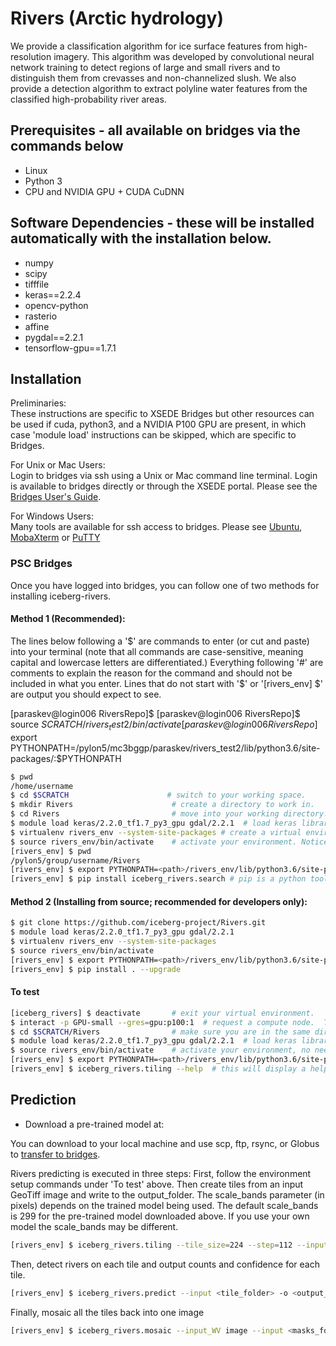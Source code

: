 # Rivers (Arctic hydrology)

We provide a classification algorithm for ice surface features from high-resolution imagery.  This algorithm was developed by convolutional neural network training to detect regions of large and small rivers and to distinguish them from crevasses and non-channelized slush. We also provide a detection algorithm to extract polyline water features from the classified high-probability river areas.

## Prerequisites - all available on bridges via the commands below
- Linux
- Python 3
- CPU and NVIDIA GPU + CUDA CuDNN

## Software Dependencies - these will be installed automatically with the installation below.
- numpy
- scipy
- tifffile
- keras==2.2.4
- opencv-python
- rasterio
- affine
- pygdal==2.2.1
- tensorflow-gpu==1.7.1

## Installation
Preliminaries:  
These instructions are specific to XSEDE Bridges but other resources can be used if cuda, python3, and a NVIDIA P100 GPU are present, in which case 'module load' instructions can be skipped, which are specific to Bridges.  
  
For Unix or Mac Users:    
Login to bridges via ssh using a Unix or Mac command line terminal.  Login is available to bridges directly or through the XSEDE portal. Please see the [Bridges User's Guide](https://portal.xsede.org/psc-bridges).  

For Windows Users:  
Many tools are available for ssh access to bridges.  Please see [Ubuntu](https://ubuntu.com/tutorials/tutorial-ubuntu-on-windows#1-overview), [MobaXterm](https://mobaxterm.mobatek.net) or [PuTTY](https://www.chiark.greenend.org.uk/~sgtatham/putty/)

### PSC Bridges
Once you have logged into bridges, you can follow one of two methods for installing iceberg-rivers.

#### Method 1 (Recommended):  

The lines below following a '$' are commands to enter (or cut and paste) into your terminal (note that all commands are case-sensitive, meaning capital and lowercase letters are differentiated.)  Everything following '#' are comments to explain the reason for the command and should not be included in what you enter.  Lines that do not start with '$' or '[rivers_env] $' are output you should expect to see.

[paraskev@login006 RiversRepo]$
[paraskev@login006 RiversRepo]$ source $SCRATCH/rivers_test2/bin/activate
[paraskev@login006 RiversRepo]$ export PYTHONPATH=/pylon5/mc3bggp/paraskev/rivers_test2/lib/python3.6/site-packages/:$PYTHONPATH


```bash
$ pwd
/home/username
$ cd $SCRATCH                      # switch to your working space.
$ mkdir Rivers                      # create a directory to work in.
$ cd Rivers                         # move into your working directory.
$ module load keras/2.2.0_tf1.7_py3_gpu gdal/2.2.1  # load keras libraries and GDAL.
$ virtualenv rivers_env --system-site-packages # create a virtual environment to isolate your work from the default system.
$ source rivers_env/bin/activate    # activate your environment. Notice the command line prompt changes to show your environment on the next line.
[rivers_env] $ pwd
/pylon5/group/username/Rivers
[rivers_env] $ export PYTHONPATH=<path>/rivers_env/lib/python3.6/site-packages:$PYTHONPATH # set a system variable to point python to your specific code. (Replace <path> with the results of pwd command above.
[rivers_env] $ pip install iceberg_rivers.search # pip is a python tool to extract the requested software (iceberg_rivers.search in this case) from a repository. (this may take several minutes).
```

#### Method 2 (Installing from source; recommended for developers only): 

```bash
$ git clone https://github.com/iceberg-project/Rivers.git
$ module load keras/2.2.0_tf1.7_py3_gpu gdal/2.2.1
$ virtualenv rivers_env --system-site-packages
$ source rivers_env/bin/activate
[rivers_env] $ export PYTHONPATH=<path>/rivers_env/lib/python3.6/site-packages:$PYTHONPATH
[rivers_env] $ pip install . --upgrade
```

#### To test
```bash
[iceberg_rivers] $ deactivate       # exit your virtual environment.
$ interact -p GPU-small --gres=gpu:p100:1  # request a compute node.  This package has been tested on P100 GPUs on bridges, but that does not exclude any other resource that offers the same GPUs. (this may take a minute or two or more to receive an allocation).
$ cd $SCRATCH/Rivers                # make sure you are in the same directory where everything was set up before.
$ module load keras/2.2.0_tf1.7_py3_gpu gdal/2.2.1  # load keras libraries and GDAL, as before.
$ source rivers_env/bin/activate    # activate your environment, no need to create a new environment because the Rivers tools are installed and isolated here.
[rivers_env] $ export PYTHONPATH=<path>/rivers_env/lib/python3.6/site-packages:$PYTHONPATH
[rivers_env] $ iceberg_rivers.tiling --help  # this will display a help screen of available usage and parameters.
```
## Prediction
- Download a pre-trained model at: 

You can download to your local machine and use scp, ftp, rsync, or Globus to [transfer to bridges](https://portal.xsede.org/psc-bridges).

Rivers predicting is executed in three steps: 
First, follow the environment setup commands under 'To test' above. Then create tiles from an input GeoTiff image and write to the output_folder. The scale_bands parameter (in pixels) depends on the trained model being used.  The default scale_bands is 299 for the pre-trained model downloaded above.  If you use your own model the scale_bands may be different.
```bash
[rivers_env] $ iceberg_rivers.tiling --tile_size=224 --step=112 --input=<image_abspath> --output=./test/
```
Then, detect rivers on each tile and output counts and confidence for each tile.
```bash
[rivers_env] $ iceberg_rivers.predict --input <tile_folder> -o <output_folder> -w <model>
```
Finally, mosaic all the tiles back into one image
```bash
[rivers_env] $ iceberg_rivers.mosaic --input_WV image --input <masks_folder> --tile_size 224 --step 112 --output_folder ./mosaic
```
